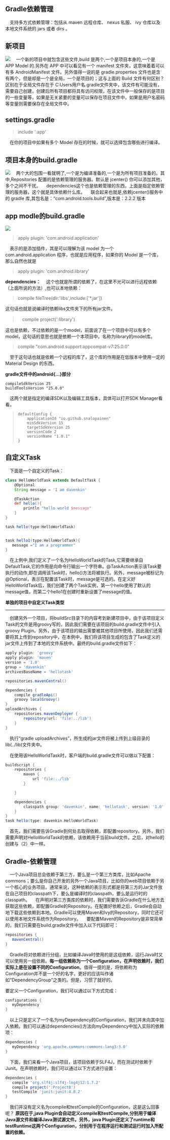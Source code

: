 

## Gradle依赖管理 ##
　支持多方式依赖管理：包括从 maven 远程仓库、 nexus 私服、 ivy 仓库以及本地文件系统的 jars 或者 dirs 。

**新项目**
----------
![](http://i.imgur.com/1Abthrg.png)
　一个新的项目中就包含这些文件,build 是两个,一个是项目本身的,一个是 APP Model 的.另外在 APP 中可以看见有一个 manifest 文件夹，这意味着着可以有多 AndroidManifest 文件。另外值得一说的是 gradle.properties 文件也是含有两个，但是却是一个是全局，一个是项目的；这与上面的 Build 文件有何区别？区别在于全局文件存在于 C:Users用户名.gradle文件夹中，该文件有可能没有，需要自己创建，创建后所有项目都将具有访问权限，在该文件中一般保存的是项目的一些变量等，如果是无关紧要的变量可以保存在项目文件中，如果是用户名密码等变量则需要保存在全局文件中。

**settings.gradle**
----------
> include ':app'

　在你的项目中如果有多个 Model 存在的时候，就可以选择包含哪些进行编译。

**项目本身的build.gradle**
----------
![](http://i.imgur.com/lN7blzA.png)
　两个大的包围一看就明了,一个是为编译准备的,一个是为所有项目准备的。其中,Repositories 配置的是依赖管理的服务器。默认是 jcenter() 你可以添加其他，多个之间不干扰。
　dependencies这个也是依赖管理的东西，上面是指定依赖管理的服务器，这个就是具体依赖什么库。
　联合起来也就是,依赖jcenter()服务中的 gradle 库,其包名是：“com.android.tools.build”,版本是：2.2.2 版本

**app modle的build.gradle**
----------

![](http://i.imgur.com/g4jrC8s.png)

>apply plugin: 'com.android.application'

　表示的是添加插件，其是可以理解为该 model 为一个 com.android.application 程序，也就是应用程序，如果你的 Model 是一个库，那么自然也就是
> apply plugin: 'com.android.library'

**dependencies：**
　这个也就是所谓的依赖了，在这里不光可以进行远程依赖（上面所说的方法）,也可以本地依赖： 
> compile fileTree(dir:'libs',include:['*.jar'])

这句话也就是说编译时依赖libs文件夹下的所有jar文件。

> 　compile project(':library')

这也是依赖，不过依赖的是一个model，前面说了在一个项目中可以有多个model，这句话的意思也就是依赖一个本项目中。名称为library的model库。

>compile "com.android.support:appcompat-v7:25.0.0"

　至于这句话也就是依赖一个远程的库了，这个库的作用是在低版本中使用一定的 Material Design 的东西。

**gradle文件中的android{...}部分**

    compileSdkVersion 25
    buildToolsVersion "25.0.0"
　这两个就是指定的编译SDK以及编辑工具版本，具体可以打开SDK Manager看看。
>     defaultConfig {
>         applicationId "io.github.snalopainen"
>         minSdkVersion 15
>         targetSdkVersion 25
>         versionCode 2
>         versionName "1.0.1"
>     }


**自定义Task**
----------

　下面是一个自定义的Task：
```groovy
class HelloWorldTask extends DefaultTask {
    @Optional
    String message = 'I am davenkin'

    @TaskAction
    def hello(){
        println "hello world $message"
    }
}

task hello(type:HelloWorldTask)


task hello1(type:HelloWorldTask){
   message ="I am a programmer"
}

```
　在上例中,我们定义了一个名为HelloWorldTask的Task,它需要继承自DefaultTask,它的作用是向命令行输出一个字符串。@TaskAction表示该Task要执行的动作,即在调用该Task时，hello()方法将被执行。另外，message被标记为@Optional，表示在配置该Task时，message是可选的。在定义好HelloWorldTask后，我们创建了两个Task实例，第一个hello使用了默认的message值，而第二个hello1在创建时重新设置了message的值。

**单独的项目中自定义Task类型**

----------
　创建另外一个项目，将buildSrc目录下的内容考到新建项目中，由于该项目定义Task的文件是用groovy写的，因此我们需要在该项目的build.gradle文件中引入groovy Plugin。另外，由于该项目的输出需要被其他项目所使用，因此我们还需要将其上传到repository中，在本例中，我们将该项目生成的包含了Task定义的jar文件上传到了本地的文件系统中。最终的build.gradle文件如下：
```groovy
apply plugin: 'groovy'
apply plugin: 'maven'
version = '1.0'
group = 'davenkin'
archivesBaseName = 'hellotask'

repositories.mavenCentral()

dependencies {
    compile gradleApi()
    groovy localGroovy()
}
uploadArchives {
    repositories.mavenDeployer {
        repository(url: 'file:../lib')
    }
}
```

　执行“gradle uploadArchives”，所生成的jar文件将被上传到上级目录的lib(../lib)文件夹中。

　在使用该HelloWorldTask时，客户端的build.gradle文件可以做以下配置：
```groovy
buildscript {
    repositories {
        maven {
            url 'file:../lib'
        }

    }

    dependencies {
        classpath group: 'davenkin', name: 'hellotask', version: '1.0'
    }
}
task hello(type: davenkin.HelloWorldTask)
```
　首先，我们需要告诉Gradle到何处去取得依赖，即配置repository。另外，我们需要声明对HelloWorldTask的依赖，该依赖用于当前build文件。之后，对hello的创建与（2）中一样。

**Gradle-依赖管理**
----------
　一个Java项目总会依赖于第三方，要么是一个第三方类库，比如Apache commons；要么是你自己开发的另外一个Java项目，比如你的web项目依赖于另一个核心的业务项目。通常来说，这种依赖的表示形式都是将第三方的Jar文件放在自己项目的classpath下，要么是编译时的classpath，要么是运行时的classpath。
　在声明对第三方类库的依赖时，我们需要告诉Gradle在什么地方去获取这些依赖，即配置Gradle的Repository。在配置好依赖之后，Gradle会自动地下载这些依赖到本地。Gradle可以使用Maven和Ivy的Repository，同时它还可以使用本地文件系统作为Repository。
　要配置Maven的Repository是非常简单的，我们只需要在build.gradle文件中加入以下代码即可：
```groovy
repositories {
   mavenCentral()
}
```
　Gradle将对依赖进行分组，比如编译Java时使用的是这组依赖，运行Java时又可以使用另一组依赖。**每一组依赖称为一个Configuration，在声明依赖时，我们实际上是在设置不同的Configuration**。值得一提的是，将依赖称为Configuration并不是一个好的名字，更好的应该叫作诸如“DependencyGroup”之类的。但是，习惯了就好的。


要定义一个Configuration，我们可以通过以下方式完成：
```groovy
configurations {
   myDependency
}
```

　以上只是定义了一个名为myDependency的Configuration，我们并未向其中加入依赖。我们可以通过dependencies()方法向myDependency中加入实际的依赖项：
```groovy
dependencies {
   myDependency 'org.apache.commons:commons-lang3:3.0'
}
```
　下面，我们来看一个Java项目，该项目依赖于SLF4J，而在测试时依赖于Junit。在声明依赖时，我们可以通过以下方式进行设置：
```groovy
dependencies {
   compile 'org.slf4j:slf4j-log4j12:1.7.2'
   compile project(':ProjectB')
   testCompile 'junit:junit:4.8.2'
}
```
　我们并没有定义名为compile和testCompile的Configuration，这是这么回事呢？
**原因在于,java Plugin会自动定义compile和testCompile,分别用于编译Java源文件和编译Java测试源文件。另外，java Plugin还定义了runtime和testRuntime这两个Configuration，分别用于在程序运行和测试运行时加入所配置的依赖。**